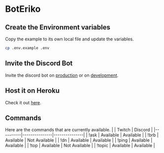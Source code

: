 # BotEriko

## Create the Environment variables
Copy the example to its own local file and update the variables.
```sh
cp .env.example .env
```

## Invite the Discord Bot
Invite the discord bot on [production](https://discord.com/oauth2/authorize?client_id=1383604474823573676&scope=bot&permissions=8) or on [development](https://discord.com/oauth2/authorize?client_id=1383604563382108291&scope=bot&permissions=8).

## Host it on Heroku
Check it out [here](https://heroku.com/).

## Commands
Here are the commands that are currently available.
|          | Twitch        | Discord       |
|----------|---------------|---------------|
| !ask     | Available     | Available     |
| !brb     | Available     | Not Available |
| !dn      | Available     | Available     |
| !ping    | Available     | Available     |
| !top     | Available     | Not Available |
| !topic   | Available     | Available     |
